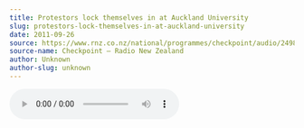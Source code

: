 ```yaml
---
title: Protestors lock themselves in at Auckland University
slug: protestors-lock-themselves-in-at-auckland-university
date: 2011-09-26
source: https://www.rnz.co.nz/national/programmes/checkpoint/audio/2498726/protestors-lock-themselves-in-at-auckland-university
source-name: Checkpoint – Radio New Zealand 
author: Unknown
author-slug: unknown
---
```


<audio src="https://podcast.radionz.co.nz/ckpt/ckpt-20110926-1727-protestors_lock_themselves_in_at_auckland_university-048.mp3" controls>

Scores of protesting students have locked themselves in on the top floor of the Auckland University's business school.